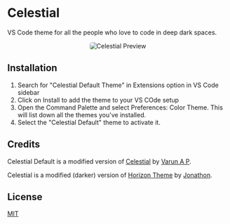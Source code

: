 # Celestial

VS Code theme for all the people who love to code in deep dark spaces.

<p align="center">
  <img alt="Celestial Preview" src="https://github.com/apvarun/celestial-theme/raw/master/Preview.png" style="border-radius: 5px;">
</p>

## Installation

1. Search for "Celestial Default Theme" in Extensions option in VS Code sidebar
2. Click on Install to add the theme to your VS COde setup
3. Open the Command Palette and select Preferences: Color Theme. This will list down all the themes you've installed.
4. Select the "Celestial Default" theme to activate it.

## Credits

Celestial Default is a modified version of [Celestial](https://marketplace.visualstudio.com/items?itemName=apvarun.celestial) by [Varun A P](https://marketplace.visualstudio.com/publishers/apvarun).

Celestial is a modified (darker) version of [Horizon Theme](https://marketplace.visualstudio.com/items?itemName=jolaleye.horizon-theme-vscode) by [Jonathon](https://marketplace.visualstudio.com/publishers/jolaleye).

## License

[MIT](LICENSE)
